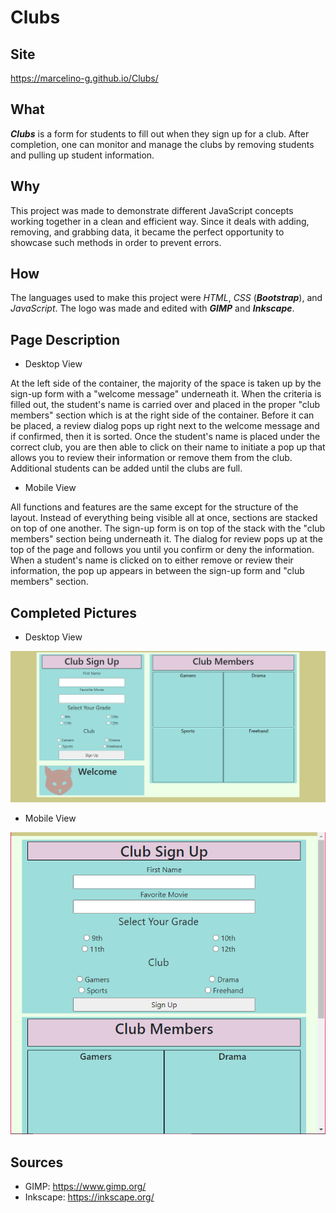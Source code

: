 # Clubs

## Site
 https://marcelino-g.github.io/Clubs/
 
## What
 ***Clubs*** is a form for students to fill out when they sign up for a club. After completion, one can monitor and manage the clubs by removing students and pulling up student information. 
 
## Why
 This project was made to demonstrate different JavaScript concepts working together in a clean and efficient way. Since it deals with adding, removing, and grabbing data, it became the perfect opportunity to showcase such methods in order to prevent errors.
 
## How
 The languages used to make this project were *HTML*, *CSS* (***Bootstrap***), and *JavaScript*. The logo was made and edited with ***GIMP*** and ***Inkscape***.
 
## Page Description

 - Desktop View
   
 At the left side of the container, the majority of the space is taken up by the sign-up form with a "welcome message" underneath it. When the criteria is filled out, the student's name is carried over and placed in the proper "club members" section which is at the right side of the container. Before it can be placed, a review dialog pops up right next to the welcome message and if confirmed, then it is sorted. Once the student's name is placed under the correct club, you are then able to click on their name to initiate a pop up that allows you to review their information or remove them from the club. Additional students can be added until the clubs are full.
   
 - Mobile View
  
 All functions and features are the same except for the structure of the layout. Instead of everything being visible all at once, sections are stacked on top of one another. The sign-up form is on top of the stack with the "club members" section being underneath it. The dialog for review pops up at the top of the page and follows you until you confirm or deny the information. When a student's name is clicked on to either remove or review their information, the pop up appears in between the sign-up form and "club members" section.
   
## Completed Pictures
 - Desktop View
 
 ![completed desktop view](./Rough%20draft%20and%20final%20pics/desktopView.png)

 - Mobile View

 ![completed mobile view](./Rough%20draft%20and%20final%20pics/mobileView.png)

## Sources
 - GIMP: https://www.gimp.org/
 - Inkscape: https://inkscape.org/
 
